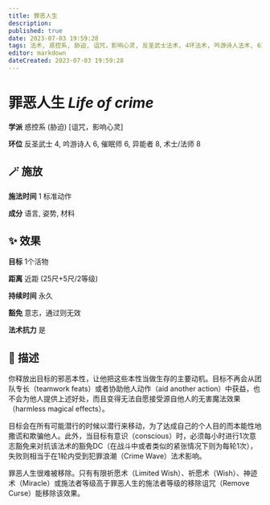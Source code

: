 ```yaml
---
title: 罪恶人生
description: 
published: true
date: 2023-07-03 19:59:28
tags: 法术, 惑控系, 胁迫, 诅咒，影响心灵, 反圣武士法术, 4环法术, 吟游诗人法术, 6环法术, 催眠师法术, 异能者法术, 8环法术, 术士/法师法术
editor: markdown
dateCreated: 2023-07-03 19:59:28
---
```


# **罪恶人生** *Life of crime*

**学派** 惑控系 (胁迫) \[诅咒，影响心灵\] 

**环位** 反圣武士 4, 吟游诗人 6, 催眠师 6, 异能者 8, 术士/法师 8

## 🪄 施放

**施法时间** 1 标准动作

**成分** 语言, 姿势, 材料

## ✨ 效果 

**目标** 1个活物 

**距离** 近距 (25尺+5尺/2等级)  

**持续时间** 永久 

**豁免** 意志，通过则无效

**法术抗力** 是

## 📖 描述

你释放出目标的邪恶本性，让他把这些本性当做生存的主要动机。目标不再会从团队专长（teamwork feats）或者协助他人动作（aid another action）中获益，也不会为他人提供上述好处，而且变得无法自愿接受源自他人的无害魔法效果（harmless magical effects）。

目标会在所有可能潜行的时候以潜行来移动，为了达成自己的个人目的而本能性地撒谎和欺骗他人。此外，当目标有意识（conscious）时，必须每小时进行1次意志豁免来对抗该法术的豁免DC（在战斗中或者类似的紧张情况下则为每轮1次），失败则相当于在1轮内受到犯罪浪潮（Crime Wave）法术影响。

罪恶人生很难被移除。只有有限祈愿术（Limited Wish）、祈愿术（Wish）、神迹术（Miracle）或施法者等级高于罪恶人生的施法者等级的移除诅咒（Remove Curse）能移除该效果。
    